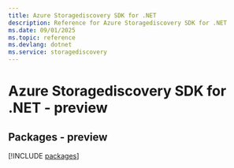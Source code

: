 ```yaml
---
title: Azure Storagediscovery SDK for .NET
description: Reference for Azure Storagediscovery SDK for .NET
ms.date: 09/01/2025
ms.topic: reference
ms.devlang: dotnet
ms.service: storagediscovery
---
```

# Azure Storagediscovery SDK for .NET - preview
## Packages - preview
[!INCLUDE [packages](storagediscovery-index.md)]